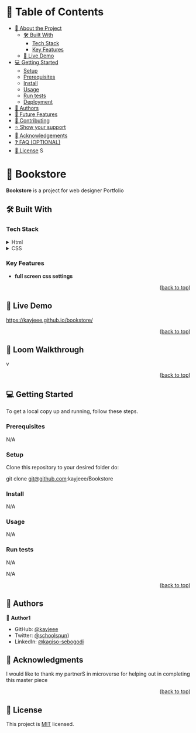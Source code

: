 
<!--
HOW TO USE:
This is an example of how you may give instructions on setting up your project locally.

Modify this file to match your project and remove sections that don't apply.

REQUIRED SECTIONS:
- Table of Contents
- About the Project
  - Built With
  - Live Demo
- Getting Started
- Authors
- Future Features
- Contributing
- Show your support
- Acknowledgements
- License

OPTIONAL SECTIONS:
- FAQ

After you're finished please remove all the comments and instructions!
-->


<!-- TABLE OF CONTENTS -->

# 📗 Table of Contents

- [📖 About the Project](#about-project)
  - [🛠 Built With](#built-with)
    - [Tech Stack](#tech-stack)
    - [Key Features](#key-features)
  - [🚀 Live Demo](#live-demo)
- [💻 Getting Started](#getting-started)
  - [Setup](#setup)
  - [Prerequisites](#prerequisites)
  - [Install](#install)
  - [Usage](#usage)
  - [Run tests](#run-tests)
  - [Deployment](#triangular_flag_on_post-deployment)
- [👥 Authors](#authors)
- [🔭 Future Features](#future-features)
- [🤝 Contributing](#contributing)
- [⭐️ Show your support](#support)
- [🙏 Acknowledgements](#acknowledgements)
- [❓ FAQ (OPTIONAL)](#faq)
- [📝 License](#license)
S
<!-- PROJECT DESCRIPTION -->

# 📖 Bookstore <a name="about-project"></a>



**Bookstore** is a project for web designer Portfolio

## 🛠 Built With <a name="built-with"></a>

### Tech Stack <a name="tech-stack"></a>



<details>
  <summary>Html</summary>
  <ul>
    <li><a href="https://www.w3schools.com/html/">Html</a></li>
  </ul>
</details>

<details>
  <summary>CSS</summary>
  <ul>
    <li><a href="https://www.w3schools.com/css/">CSS</a></li>
  </ul>
</details>

<!-- Features -->

### Key Features <a name="key-features"></a>



- **full screen css settings**


<p align="right">(<a href="#readme-top">back to top</a>)</p>

<!-- LIVE DEMO -->

## 🚀 Live Demo <a name="live-demo"></a>

https://kayjeee.github.io/bookstore/

<p align="right">(<a href="#readme-top">back to top</a>)</p>

<!-- Loom Walkthrouh -->

## 🚀 Loom Walkthrough <a name="Loom Walkthrough"></a>

v
<p align="right">(<a href="#readme-top">back to top</a>)</p>
<!-- GETTING  STARTED  -->

## 💻 Getting Started <a name="getting-started"></a>



To get a local copy up and running, follow these steps.

### Prerequisites

N/A

### Setup

Clone this repository to your desired folder do:

git clone git@github.com:kayjeee/Bookstore


### Install

N/A

### Usage

N/A

### Run tests

N/A

N/A

<p align="right">(<a href="#readme-top">back to top</a>)</p>

<!-- AUTHORS -->

## 👥 Authors <a name="authors"></a>



👤 **Author1**

- GitHub: [@kayjeee](https://github.com/kayjeee)
- Twitter: [@schoolspun](https://twitter.com/schoolspun))
- LinkedIn: [@kagiso-sebogodi](https://www.linkedin.com/in/kagiso-sebogodi/)
<!-- ACKNOWLEDGEMENTS -->

## 🙏 Acknowledgments <a name="acknowledgements"></a>



I would like to thank my partnerS in microverse for helping out in completing this master piece

<p align="right">(<a href="#readme-top">back to top</a>)</p>

<!-- FAQ (optional) -->


<!-- LICENSE -->

## 📝 License <a name="license"></a>

This project is [MIT](./LICENSE) licensed.

